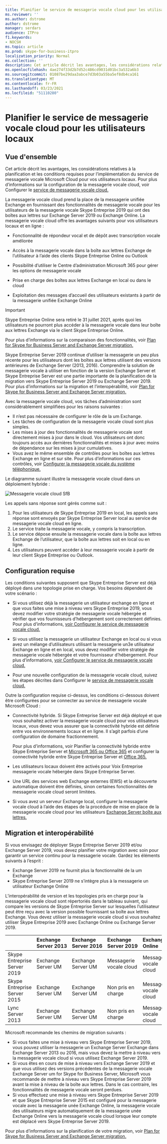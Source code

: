 ```yaml
---
title: Planifier le service de messagerie vocale cloud pour les utilisateurs locaux| PBX Skype Entreprise Server 2019
ms.reviewer: ''
ms.author: dstrome
author: dstrome
manager: serdars
audience: ITPro
f1.keywords:
- NOCSH
ms.topic: article
ms.prod: skype-for-business-itpro
localization_priority: Normal
ms.collection: ''
description: Cet article décrit les avantages, les considérations relatives à la planification et les conditions requises pour l’implémentation du service de messagerie vocale Microsoft Cloud. Pour plus d’informations sur la configuration de la messagerie vocale cloud, voir Configuring Cloud Voicemail.
ms.openlocfilehash: 4ae274f33d2b7d52c486cd9031d01bc3a532a6b3
ms.sourcegitcommit: 01087be29daa3abce7d3b03a55ba5ef8db4ca161
ms.translationtype: MT
ms.contentlocale: fr-FR
ms.lasthandoff: 03/23/2021
ms.locfileid: "51110280"
---
```

# <a name="plan-cloud-voicemail-service-for-on-premises-users"></a>Planifier le service de messagerie vocale cloud pour les utilisateurs locaux

## <a name="overview"></a>Vue d'ensemble

Cet article décrit les avantages, les considérations relatives à la planification et les conditions requises pour l’implémentation du service de messagerie vocale Microsoft Cloud pour vos utilisateurs locaux. Pour plus d’informations sur la configuration de la messagerie vocale cloud, voir Configurer le [service de messagerie vocale cloud.](configure-cloud-voicemail.md)

La messagerie vocale cloud prend la place de la messagerie unifiée Exchange en fournissant des fonctionnalités de messagerie vocale pour les utilisateurs de la messagerie vocale Skype Entreprise 2019 qui ont des boîtes aux lettres sur Exchange Server 2019 ou Exchange Online. La messagerie vocale cloud offre les avantages suivants pour vos utilisateurs locaux et en ligne :

- Fonctionnalité de répondeur vocal et de dépôt avec transcription vocale améliorée

- Accès à la messagerie vocale dans la boîte aux lettres Exchange de l’utilisateur à l’aide des clients Skype Entreprise Online ou Outlook

- Possibilité d’utiliser le Centre d’administration Microsoft 365 pour gérer les options de messagerie vocale

- Prise en charge des boîtes aux lettres Exchange en local ou dans le cloud

- Exploitation des messages d’accueil des utilisateurs existants à partir de la messagerie unifiée Exchange Online

> [!Important]
> Skype Entreprise Online sera retiré le 31 juillet 2021, après quoi les utilisateurs ne pourront plus accéder à la messagerie vocale dans leur boîte aux lettres Exchange via le client Skype Entreprise Online.

Pour plus d’informations sur la comparaison des fonctionnalités, voir [Plan for Skype for Business Server and Exchange Server migration.](plan-um-migration.md)

Skype Entreprise Server 2019 continue d’utiliser la messagerie un peu plus récente pour les utilisateurs dont les boîtes aux lettres utilisent des versions antérieures de Exchange Server (2013, 2016).  Comprendre la solution de messagerie vocale à utiliser en fonction de la version Exchange Server et Skype Entreprise Server est une partie importante de la planification de la migration vers Skype Entreprise Server 2019 ou Exchange Server 2019. Pour plus d’informations sur la migration et l’interopérabilité, voir [Plan for Skype for Business Server and Exchange Server migration.](plan-um-migration.md)

Avec la messagerie vocale cloud, vos tâches d’administration sont considérablement simplifiées pour les raisons suivantes :

- Il n’est pas nécessaire de configurer le rôle de la um Exchange.
- Les tâches de configuration de la messagerie vocale cloud sont plus simples.
- Les mises à jour des fonctionnalités de messagerie vocale sont directement mises à jour dans le cloud. Vos utilisateurs ont donc toujours accès aux dernières fonctionnalités et mises à jour avec moins de dépendance sur les mises à jour cumulatives.
- Vous avez le même ensemble de contrôles pour les boîtes aux lettres Exchange en ligne et sur site. Pour plus d’informations sur ces contrôles, voir [Configurer la messagerie vocale du système téléphonique.](https://support.office.com/article/Set-up-Phone-System-voicemail-Admin-help-9c590873-b014-4df3-9e27-1bb97322a79d)

Le diagramme suivant illustre la messagerie vocale cloud dans un déploiement hybride :

![Messagerie vocale cloud SfB](../../sfbserver2019/media/plan-cloud-voice-mail-server1.png)

Les appels sans réponse sont gérés comme suit :  

1. Pour les utilisateurs de Skype Entreprise 2019 en local, les appels sans réponse sont envoyés par Skype Entreprise Server local au service de messagerie vocale cloud en ligne.
2. Le service traite la messagerie vocale, y compris la transcription.
3. Le service dépose ensuite la messagerie vocale dans la boîte aux lettres Exchange de l’utilisateur, que la boîte aux lettres soit en local ou en ligne.  
4. Les utilisateurs peuvent accéder à leur messagerie vocale à partir de leur client Skype Entreprise ou Outlook.

## <a name="requirements"></a>Configuration requise

Les conditions suivantes supposent que Skype Entreprise Server est déjà déployé dans une topologie prise en charge.  Vos besoins dépendent de votre scénario :

- Si vous utilisez déjà la messagerie un utilisateur exchange en ligne et que vous faites une mise à niveau vers Skype Entreprise 2019, vous devez modifier votre stratégie de messagerie vocale hébergée et vérifier que vos fournisseurs d’hébergement sont correctement définies. Pour plus d’informations, [voir Configurer le service de messagerie vocale cloud.](configure-cloud-voicemail.md)

- Si vous utilisez la messagerie un utilisateur Exchange en local ou si vous avez un mélange d’utilisateurs utilisant la messagerie un3e utilisateur Exchange en ligne et en local, vous devez modifier votre stratégie de messagerie vocale hébergée et votre fournisseur d’hébergement.  Pour plus d’informations, [voir Configurer le service de messagerie vocale cloud.](configure-cloud-voicemail.md)

- Pour une nouvelle configuration de la messagerie vocale cloud, suivez les étapes décrites dans Configurer le [service de messagerie vocale cloud.](configure-cloud-voicemail.md)

Outre la configuration requise ci-dessus, les conditions ci-dessous doivent être configurées pour se connecter au service de messagerie vocale Microsoft Cloud :

- Connectivité hybride. Si Skype Entreprise Server est déjà déployé et que vous souhaitez activer la messagerie vocale cloud pour vos utilisateurs locaux, vous devez vous assurer que la connectivité hybride est définie entre vos environnements locaux et en ligne. Il s’agit parfois d’une configuration de domaine fractionnement.

   Pour plus d’informations, voir Planifier la connectivité hybride entre Skype Entreprise Server et [Microsoft 365 ou Office 365](plan-hybrid-connectivity.md) et configurer la connectivité hybride entre Skype Entreprise Server et [Office 365.](configure-hybrid-connectivity.md)

- Les utilisateurs locaux doivent être activés pour Voix Entreprise messagerie vocale hébergée dans Skype Entreprise Server.

- Une URL des services web Exchange externes (EWS) et la découverte automatique doivent être définies, sinon certaines fonctionnalités de messagerie vocale cloud seront limitées.

- Si vous avez un serveur Exchange local, configurer la messagerie vocale cloud à l’aide des étapes de la procédure de mise en place de la messagerie vocale cloud pour les utilisateurs [Exchange Server boîte aux lettres.](/microsoftteams/set-up-phone-system-voicemail#set-up-cloud-voicemail-for-exchange-server-mailbox-users)

## <a name="migration-and-interoperability"></a>Migration et interopérabilité

Si vous envisagez de déployer Skype Entreprise Server 2019 et/ou Exchange Server 2019, vous devez planifier votre migration avec soin pour garantir un service continu pour la messagerie vocale. Gardez les éléments suivants à l’esprit :

- Exchange Server 2019 ne fournit plus la fonctionnalité de la um Exchange
- Skype Entreprise Server 2019 ne s’intègre plus à la messagerie un utilisateur Exchange Online

L’interopérabilité de version et les topologies pris en charge pour la messagerie vocale cloud sont répertoriés dans le tableau suivant, qui compare les versions de Skype Entreprise Server sur lesquelles l’utilisateur peut être reçu avec la version possible fournissant sa boîte aux lettres Exchange. Vous devez utiliser la messagerie vocale cloud si vous souhaitez utiliser Skype Entreprise 2019 avec Exchange Online ou Exchange Server 2019.

| | Exchange Server 2013 | Exchange Server 2016 | Exchange Server 2019 | Exchange Online   |
|:---    |:--- |:--- |:--- |:---  |
| Skype Entreprise Server 2019 | Exchange Server UM | Exchange Server UM | Messagerie vocale cloud | Messagerie vocale cloud |
| Skype Entreprise Server 2015 | Exchange Server UM | Exchange Server UM | Non pris en charge | Messagerie vocale cloud |
| Lync Server 2013 <br>  | Exchange Server UM | Exchange Server UM | Non pris en charge | Messagerie vocale cloud |

Microsoft recommande les chemins de migration suivants :

- Si vous faites une mise à niveau vers Skype Entreprise Server 2019, vous pouvez utiliser la messagerie un Exchange Server Exchange dans Exchange Server 2013 ou 2016, mais vous devez la mettre à niveau vers la messagerie vocale cloud si vous utilisez Exchange Server 2019.
- Si vous êtes en cours de mise à niveau vers Exchange Server 2019 et que vous utilisez des versions précédentes de la messagerie vocale Exchange Server um for Skype for Business Server, Microsoft vous recommande de mettre à niveau vers Skype Entreprise Server 2019 avant la mise à niveau de la boîte aux lettres.  Dans le cas contraire, les fonctionnalités de messagerie vocale seront perdues.
- Si vous effectuez une mise à niveau vers Skype Entreprise Server 2019 et que Skype Entreprise Server 2015 est configuré pour la messagerie vocale avec la messagerie unée Exchange Online, la messagerie vocale des utilisateurs migre automatiquement de la messagerie unée Exchange Online vers la messagerie vocale cloud lorsque leur compte est déplacé vers Skype Entreprise Server 2019. 

Pour plus d’informations sur la planification de votre migration, voir [Plan for Skype for Business Server and Exchange Server migration.](plan-um-migration.md)